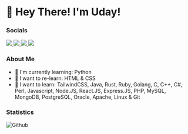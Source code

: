 # 👋 Hey There! I'm Uday!

### Socials
<a href="https://twitter.com/Uday_NA1">
<img src="https://img.shields.io/badge/Twitter-1DA1F2?style=for-the-badge&logo=twitter&logoColor=white" />
</a>
<a href="https://dev.to/uday-na1">
<img src="https://img.shields.io/badge/dev.to-0A0A0A?style=for-the-badge&logo=dev.to&logoColor=white" />
</a>
<a href="https://www.linkedin.com/in/uday-n-arvind-33233b295/">
<img src="https://img.shields.io/badge/LinkedIn-0077B5?style=for-the-badge&logo=linkedin&logoColor=white" />
</a>
<a href="https://discordapp.com/users/1127288940219596870">
  <img src="https://img.shields.io/badge/Discord-7289DA?style=for-the-badge&logo=discord&logoColor=white"/>
</a>

### About Me
- 🔭 I'm currently learning: Python
- 🔁 I want to re-learn: HTML & CSS
- 🌱 I want to learn: TailwindCSS, Java, Rust, Ruby, Golang, C, C++, C#, Perl, Javascript, Node.JS, React.JS, Express.JS, PHP, MySQL, MongoDB, PostgreSQL, Oracle, Apache, Linux & Git

### Statistics
![Github](https://github-readme-stats.vercel.app/api?username=Uday-NA1&theme=dark&show_icons=true)
